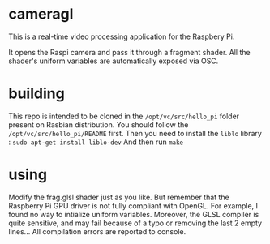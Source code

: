 cameragl
===============

This is a real-time video processing application for the Raspbery Pi.

It opens the Raspi camera and pass it through a fragment shader.
All the shader's uniform variables are automatically exposed via OSC.

# building
This repo is intended to be cloned in the `/opt/vc/src/hello_pi` folder present on Rasbian distribution.
You should follow the `/opt/vc/src/hello_pi/README` first.
Then you need to install the `liblo` library :
`sudo apt-get install liblo-dev`
And then run `make`

# using
Modify the frag.glsl shader just as you like.
But remember that the Raspberry Pi GPU driver is not fully compliant with OpenGL.
For example, I found no way to intialize uniform variables.
Moreover, the GLSL compiler is quite sensitive, and may fail because of a typo or removing the last 2 empty lines...
All compilation errors are reported to console.
